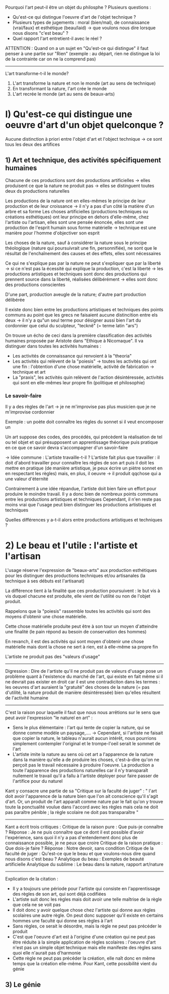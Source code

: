 Pourquoi l'art peut-il être un objet du philosphe ?
Plusieurs questions :
- Qu'est-ce qui distingue l'oeuvre d'art de l'objet technique ?
-  Plusieurs types de jugements : moral (bien/mal), de connaissance (vrai/faux) et esthétique (beau/laid) -> que voulons nous dire lorsque nous disons "c'est beau" ?
- Quel rapport l'art entretient-il avec le réel ?

ATTENTION : Quand on a un sujet en "Qu'est-ce qui distingue" il faut penser à une partie sur "Rien" (exemple : au départ, rien ne distingue la loi de la contrainte car on ne la comprend pas)

----
L'art transforme-t-il le monde?

1) L'art transforme la nature et non le monde (art au sens de technique)
2) En transformant la nature,  l'art crée le monde 
3) L'art recrée le monde (art au sens de beaux-arts)
# I) Qu'est-ce qui distingue une oeuvre d'art d'un objet quelconque ?

Aucune distinction à priori entre l'objet d'art et l'object technique -> ce sont tous les deux des artifices

## 1) Art et technique, des activités spécifiquement humaines

Chacune de ces productions sont des productions artificielles -> elles produisent ce que la nature ne produit pas -> elles se distinguent toutes deux ds productions naturelles

Les productions de la nature ont en elles-mêmes le principe de leur production et de leur croissance -> il n'y a pas d'un côté la matière d'un arbre et sa forme
Les choses artificielles (productions techniques ou créations esthétiques) ont leur principe en dehors d'elle-même, chez l'artiste ou l'artisan, elles sont une pensée énoncée, elles sont une production de l'esprit humain sous forme matérielle 
-> technique est une manière pour l'homme d'objectiver son esprit

Les choses de la nature, sauf à considérer la nature sous le principe théologique (nature qui poursuivrait une fin, personnifiée), ne sont que le résultat de l'enchaînement des causes et des effets, elles sont nécessaires

Ce qui ne s'explique pas par la nature ne peut s'expliquer que par la liberté -> si ce n'est pas la écessité qui explique la production, c'est la liberté -> les productions artistiques et techniques sont donc des productions qui prennent source dans la liberté, réalisées délibérément -> elles sont donc des productions conscientes

D'une part, production aveugle de la nature; d'autre part production délibérée

Il existe donc bien entre les productions artistiques et techniques des points communs au point que les grecs ne faisaient aucune distincition entre els deux -> il n'y a qu"un seul terme pour désigner aussi bien l'art du cordonnier que celui du sculpteur, "tecknê" (= terme latin "ars")

On trouve un écho de ceci dans la première classification des  activités humaines proposée par Aristote dans "Ethique à Nicomaque". Il va distinguer dans toutes les activités humaines :
- Les activités de connaissance qui renvoient à la "theoria"
- Les activités qui relèvent de la "poiesis" -> toutes les activités qui ont une fin : l'obtention d'une chose matérielle, activité de fabrication -> technique et art
- La "praxis", les activités quin relèvent de l'action désintéressée, activités qui sont en elle-mêmes leur propre fin (politique et philosophie)

### Le savoir-faire

Il y a des règles de l'art -> je ne m'improvise pas plus musicien que je ne m'improvise cordonnier

Exemple : un poète doit connaître les règles du sonnet si il veut encomposer un

Un art suppose des codes, des procédés, qui précèdent la réalisation de tel ou tel objet et qui présupposent un apprentissage théorique puis pratique en ce que ce savoir devra s'accompagner d'un savoir-faire

-> Idée commune : L'artiste travaille-t-il ? L'artiste fait plus que travailler : il doit d'abord travailler pour connaître les règles de son art puis il doit les mettre en pratique (de manière artistique, je peux écrire un piètre sonnet en en respectant les règles) mais, en plus, il oeuvre -> il produit qqchose qui a une valeur d'éternité


Contrairement à une idée répandue, l'artiste doit bien faire un effort pour produire le moindre travail.
Il y a donc bien de nombreux points communs entre les productions artistiques et techniques
Cependant, il n'en reste pas moins vrai que l'usage peut bien distinguer les productions artistiques et techniques

Quelles différences y a-t-il alors entre productions artistiques et techniques ?

# 2) Le beau et l'utile : l'artiste et l'artisan

L'usage réserve l'expression de "beaux-arts" aux production esthétiques pour les distinguer des productions techniques et/ou artisanales (la technique à  ses débuts est l'artisanat)

La différence tient à la finalité que ces production poursuivent : le but vis à vis duquel chacune est produite, elle vient de l'utilité ou non de l'objet produit.

Rappelons que la "poiesis" rassemble toutes les activités qui sont des moyens d'obtenir une chose matérielle.

Cette chose matérielle produite peut être à son tour un moyen d'atteindre une finalité (le pain répond au besoin de conservation des hommes)

En revanch, il est des activités qui sont moyen d'obtenir une chose matérielle mais dont la chose ne sert à rien, est à elle-même sa propre fin

L'artiste ne produit pas des "valeurs d'usage" 

---
Digression : Dire de l'artiste qu'il ne produit pas de valeurs d'usage pose un problème quant à l'existence du marché de l'art, qui existe en fait même si il ne devrait pas exister en droit car il est une contradiciton dans les termes : les oeuvres d'art auraient la "gratuité" des choses de la nature (= pas d'utilité, la nature produit de manière désintéressée) bien qu'elles résultent de l'activité humaine

---

C'est  la raison pour laquelle il faut que nous nous arrêtions sur le sens que peut avoir l'expression "le naturel en art" :
- Sens le plus élémentaire : l'art qui tente de copier la nature, qui se donne comme modèle un paysage,.... -> Cependant, si l'artiste ne faisait que copier la nature, le tableau n'aurait aucun intérêt, nous pourrions simplement contempler l'original et le trompe-l'oeil serait le sommet de l'art
- L'artiste imite la nature au sens où cet art a l'apparence de la nature dans la manière qu'elle a de produire les choses, c'est-à-dire qu'on ne perçoit pas le travail nécessaire à produire l'oeuvre. La production a toute l'apparence des productions naturelles car il n'y transparaît nullement le travail qu'il a fallu à l'artiste déployer pour faire passer de l'artifice pour du naturel

Kant y consacre une partie de sa "Critique sur la faculté de juger" : " l'art doit avoir l'apparence de la nature bien que l'on ait conscience qu'il s'agit d'art. Or, un produit de l'art apparaît comme nature par le fait qu'on y trouve toute la ponctualité voulue dans l'accord avec les règles mais cela ne doit pas paraître pénible ; la règle scolaire ne doit pas transparaître "

---

Kant a écrit trois critiques :
Critique de la raison pure : Que puis-je connaître ? Réponse : Je ne puis connaître que ce dont il est possible d'avoir l'expérience, sans quoi il n'y a pas d'entendement donc plus de connaissance possible, je ne peux que croire
Critique de la raison pratique : Que dois-je faire ? Réponse : Notre devoir, sans condition
Critique de la faculté de juger : Qu'est-ce que le beau et que voulons-nous dire quand nous disons c'est beau ?
	Analytique du beau : Exemples de beauté artificielle
	Analytique du sublime : Le beau dans la nature, rapport art/nature

---

Explication de la citation :
- Il y a toujours une période pour l'artiste qui consiste en l'apprentissage des règles de son art, qui sont déjà codifiées
- L'artiste suit donc les règles mais doit avoir une telle maîtrise de la règle que cela ne se voit pas
- Il doit donc y avoir quelque chose chez l'artiste qui donne aux règles scolaires une autre règle. On peut donc supposer qu'il existe en certains hommes une faculté qui donne ses règles à l'art
-  Sans règles, ce serait le désordre, mais la règle ne peut pas précéder le produit
- C'est que l'oeuvre d'art est à l'origine d'une création qui ne peut pas être réduite à la simple application de règles scolaires : l'oeuvre d'art n'est pas un simple objet technique mais elle manifeste des règles sans quoi elle n'aurait pas d'harmonie
- Cette règle ne peut pas précéder la création, elle naît donc en même temps que la création elle-même. Pour Kant, cette possibilité vient du génie

## 3) Le génie

